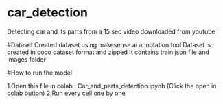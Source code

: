 # car_detection
Detecting car and its parts from a 15 sec video downloaded from youtube

#Dataset 
Created dataset using makesense.ai annotation tool 
Dataset is created in coco dataset format and zipped 
It contains train.json file and images folder 


#How to run the model

1.Open this file  in colab : Car_and_parts_detection.ipynb (Click the open in colab button)
2.Run every cell one by one
